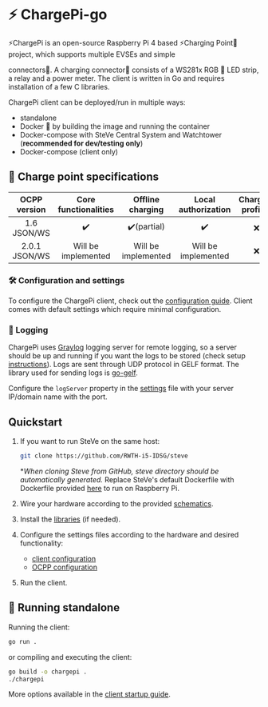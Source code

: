 # ⚡ ChargePi-go

⚡ChargePi is an open-source Raspberry Pi 4 based ⚡Charging Point🔌 project, which supports multiple EVSEs and simple

connectors🔌. A charging connector🔌 consists of a WS281x RGB 🚥 LED strip, a relay and a power meter. The client is
written in Go and requires installation of a few C libraries.

ChargePi client can be deployed/run in multiple ways:

- standalone
- Docker 🐳 by building the image and running the container
- Docker-compose with SteVe Central System and Watchtower (**recommended for dev/testing only**)
- Docker-compose (client only)

## 🔌 Charge point specifications

| OCPP version  | Core functionalities |  Offline charging   | Local authorization | Charging profiles |
|:-------------:|:--------------------:|:-------------------:|:-------------------:|:-----------------:|
|  1.6 JSON/WS  |          ✔️          |     ✔️(partial)     |         ✔️          |         ❌         |
| 2.0.1 JSON/WS | Will be implemented  | Will be implemented | Will be implemented |         ❌         |

### 🛠️ Configuration and settings

To configure the ChargePi client, check out the [configuration guide](/docs/client/configuration.md). Client comes with
default settings which require minimal configuration.

### 📑 Logging

ChargePi uses [Graylog](https://www.graylog.org/) logging server for remote logging, so a server should be up and
running if you want the logs to be stored (check setup [instructions](/docs/services/graylog.md)). Logs are sent through
UDP protocol in GELF format. The library used for sending logs is [go-gelf](https://github.com/Graylog2/go-gelf).

Configure the `logServer` property in the [settings](/configs/settings.json) file with your server IP/domain name with
the port.

## Quickstart

1. If you want to run SteVe on the same host:

   ```bash
   git clone https://github.com/RWTH-i5-IDSG/steve
   ```

   *_When cloning Steve from GitHub, steve directory should be automatically generated._
   Replace SteVe's default Dockerfile with Dockerfile provided [here](build/package/Steve.Dockerfile) to run on
   Raspberry Pi.

2. Wire your hardware according to the provided [schematics](/docs/hardware/hardware.md).

3. Install the [libraries](/docs/client/installing-libraries.md) (if needed).

4. Configure the settings files according to the hardware and desired functionality:
    - [client configuration](/docs/client/configuration.md)
    - [OCPP configuration](/docs/ocpp/ocpp-16.md)

5. Run the client.

## 🏃 Running standalone

Running the client:

   ```bash
   go run .
   ```

or compiling and executing the client:

   ```bash
   go build -o chargepi .
   ./chargepi
   ```

More options available in the [client startup guide](docs/client/running-the-client.md).